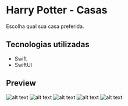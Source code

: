 # Harry Potter - Casas
Escolha qual sua casa preferida.

## Tecnologias utilizadas
- Swift
- SwiftUI

## Preview
![alt text](https://github.com/lucasreald/Harry-Potter-Houses/blob/main/appImages/img1.png?raw=true)
![alt text](https://github.com/lucasreald/Harry-Potter-Houses/blob/main/appImages/imgg2.png?raw=true)
![alt text](https://github.com/lucasreald/Harry-Potter-Houses/blob/main/appImages/img3.png?raw=true)
![alt text](https://github.com/lucasreald/Harry-Potter-Houses/blob/main/appImages/img4.png?raw=true)
![alt text](https://github.com/lucasreald/Harry-Potter-Houses/blob/main/appImages/img5.png?raw=true)
